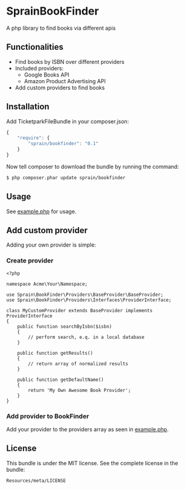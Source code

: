 # SprainBookFinder

A php library to find books via different apis

## Functionalities
* Find books by ISBN over different providers
* Included providers:
    * Google Books API
    * Amazon Product Advertising API
* Add custom providers to find books

## Installation

Add TicketparkFileBundle in your composer.json:

```js
{
    "require": {
        "sprain/bookfinder": "0.1"
    }
}
```

Now tell composer to download the bundle by running the command:

``` bash
$ php composer.phar update sprain/bookfinder
```

## Usage
See [example.php](example.php) for usage.

## Add custom provider
Adding your own provider is simple:

### Create provider

```
<?php

namespace Acme\Your\Namespace;

use Sprain\BookFinder\Providers\BaseProvider\BaseProvider;
use Sprain\BookFinder\Providers\Interfaces\ProviderInterface;

class MyCustomProvider extends BaseProvider implements ProviderInterface
{
    public function searchByIsbn($isbn)
    {
        // perform search, e.q. in a local database
    }

    public function getResults()
    {
        // return array of normalized results
    }

    public function getDefaultName()
    {
        return 'My Own Awesome Book Provider';
    }
}
```

### Add provider to BookFinder
Add your provider to the providers array as seen in [example.php](example.php).


## License


This bundle is under the MIT license. See the complete license in the bundle:

    Resources/meta/LICENSE
